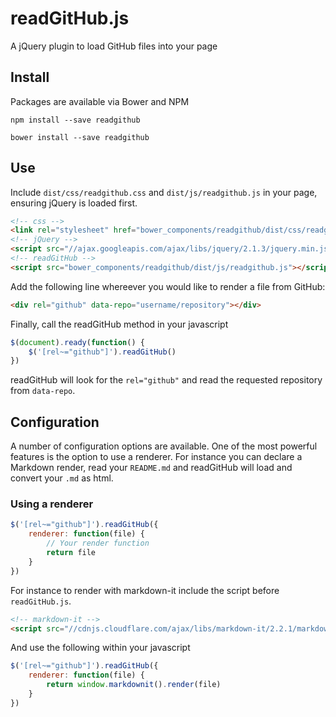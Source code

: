 # readGitHub.js

A jQuery plugin to load GitHub files into your page

## Install

Packages are available via Bower and NPM

```
npm install --save readgithub
```

```
bower install --save readgithub
```

## Use

Include `dist/css/readgithub.css` and `dist/js/readgithub.js` in your page, ensuring jQuery is loaded first.

``` html
<!-- css -->
<link rel="stylesheet" href="bower_components/readgithub/dist/css/readgithub.css">
<!-- jQuery -->
<script src="//ajax.googleapis.com/ajax/libs/jquery/2.1.3/jquery.min.js"></script>
<!-- readGitHub -->
<script src="bower_components/readgithub/dist/js/readgithub.js"></script>
```

Add the following line whereever you would like to render a file from GitHub:

``` html
<div rel="github" data-repo="username/repository"></div>
```

Finally, call the readGitHub method in your javascript

``` js
$(document).ready(function() {
	$('[rel~="github"]').readGitHub()
})
```

readGitHub will look for the `rel="github"` and read the requested repository from `data-repo`.


## Configuration

A number of configuration options are available. One of the most powerful features is the option to use a renderer. For instance you can declare a Markdown render, read your `README.md` and readGitHub will load and convert your `.md` as html.

### Using a renderer

``` js
$('[rel~="github"]').readGitHub({
	renderer: function(file) {
		// Your render function
		return file
	}
})
```

For instance to render with markdown-it include the script before `readGitHub.js`.

``` html
<!-- markdown-it -->
<script src="//cdnjs.cloudflare.com/ajax/libs/markdown-it/2.2.1/markdown-it.js"></script>
```

And use the following within your javascript

``` js
$('[rel~="github"]').readGitHub({
	renderer: function(file) {
		return window.markdownit().render(file)
	}
})
```
